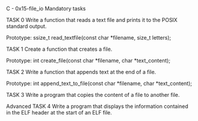 C - 0x15-file_io Mandatory tasks

TASK 0 Write a function that reads a text file and prints it to the POSIX standard output.

Prototype: ssize_t read_textfile(const char *filename, size_t letters);

TASK 1 Create a function that creates a file.

Prototype: int create_file(const char *filename, char *text_content);

TASK 2 Write a function that appends text at the end of a file.

Prototype: int append_text_to_file(const char *filename, char *text_content);

TASK 3 Write a program that copies the content of a file to another file.

Advanced TASK 4 Write a program that displays the information contained in the ELF header at the start of an ELF file.

